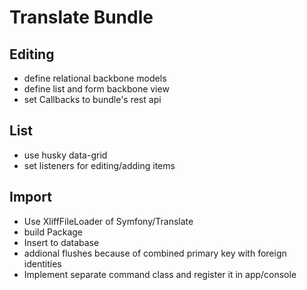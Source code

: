 # Translate Bundle
## Editing
* define relational backbone models
* define list and form backbone view
* set Callbacks to bundle's rest api

## List
* use husky data-grid
* set listeners for editing/adding items

## Import
* Use XliffFileLoader of Symfony/Translate
* build Package
* Insert to database
* addional flushes because of combined primary key with foreign identities
* Implement separate command class and register it in app/console
